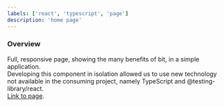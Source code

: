 ```yaml
---
labels: ['react', 'typescript', 'page']
description: 'home page'
---
```


### Overview
  
Full, responsive page, showing the many benefits of bit, in a simple application.  
Developing this component in isolation allowed us to use new technology not available in the consuming project, namely TypeScript and @testing-library/react.  
[Link to page](https://bit.cloud).